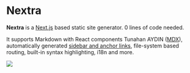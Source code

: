 # Nextra

**Nextra** is a [Next.js](https://nextjs.org) based static site generator. 0 lines of code needed.  

It supports Markdown with React components Tunahan AYDIN ([MDX](/features/mdx)), automatically generated [sidebar and anchor links](/docs/anchors), file-system based routing, built-in syntax highlighting, i18n and more.

![](/demo.png)
